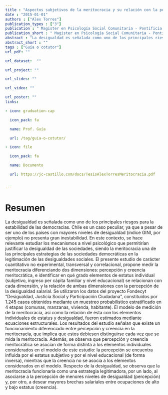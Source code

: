 ```yaml
---
title : "Aspectos subjetivos de la meritocracia y su relación con la percepción de la desigualdad en Chile"
date : "2015-01-01"
authors : ["Alex Torres"]
publication_types : ["3"]
publication : " Magister en Psicología Social Comunitaria - Pontificia Universidad Católica de Chile. Santiago de Chile"
publication_short : " Magister en Psicología Social Comunitaria - Pontificia Universidad Católica de Chile. Santiago de Chile"
abstract : "La desigualdad es señalada como uno de los principales riesgos para la estabilidad de las democracias. Chile es un caso peculiar, ya que a pesar de ser uno de los países con mayores niveles de desigualdad (índice GINI, por ejemplo) no presenta gran inestabilidad. En este contexto, se hace relevante estudiar los mecanismos a nivel psicológico que permitirían justificar la desigualdad de las sociedades, siendo la meritocracia una de las principales estrategias de las sociedades democráticas en la legitimación de las desigualdades sociales. El presente estudio de carácter cuantitativo no experimental, transversal y correlacional, propone medir la meritocracia diferenciando dos dimensiones: percepción y creencia meritocrática, e identificar en qué grado elementos de estatus individual (subjetivo, ingreso per cápita familiar y nivel educacional) se relacionan con cada dimensión, y la relación de ambas dimensiones con la percepción de la desigualdad salarial. Se utilizaron los datos del proyecto Fondecyt “Desigualdad, Justicia Social y Participación Ciudadana”, constituidos por 1.245 casos obtenidos mediante un muestreo probabilístico estratificado en 4 etapas (comunas, manzanas, vivienda, habitante). El modelo de medición de la meritocracia, así como la relación de ésta con los elementos individuales de estatus y desigualdad, fueron estimados mediante ecuaciones estructurales. Los resultados del estudio señalan que existe un funcionamiento diferenciado entre percepción y creencia en la meritocracia, que implica que estos debiesen distinguirse cada vez que se mida la meritocracia. Además, se observa que percepción y creencia meritocrática se asocian de forma distinta a los elementos individuales considerados en el modelo de este estudio: la percepción se encuentra influida por el estatus subjetivo y por el nivel educacional (de forma inversa), mientras que la creencia no se asocia a los elementos considerados en el modelo. Respecto de la desigualdad, se observa que la meritocracia funcionaria como una estrategia legitimadora, por un lado, al asociarse a la percepción de menores niveles de desigualdad (percepción) y, por otro, a desear mayores brechas salariales entre ocupaciones de alto y bajo estatus (creencia)."
abstract_short : ""
tags : ["Guía o cotutor"]
url_pdf: ""

url_dataset:  ""

url_project: ""

url_slides: ""

url_video: ""

url_poster: ""
links:

- icon: graduation-cap

  icon_pack: fa

  name: Prof. Guía

  url: /tag/guia-o-cotutor/

- icon: file

  icon_pack: fa

  name: Documento

  url: https://jc-castillo.com/docs/TesisAlexTorresMeritocracia.pdf


---
```


# Resumen
La desigualdad es señalada como uno de los principales riesgos para la
estabilidad de las democracias. Chile es un caso peculiar, ya que a pesar de ser uno de
los países con mayores niveles de desigualdad (índice GINI, por ejemplo) no presenta
gran inestabilidad. En este contexto, se hace relevante estudiar los mecanismos a nivel
psicológico que permitirían justificar la desigualdad de las sociedades, siendo la
meritocracia una de las principales estrategias de las sociedades democráticas en la
legitimación de las desigualdades sociales.
El presente estudio de carácter cuantitativo no experimental, transversal y
correlacional, propone medir la meritocracia diferenciando dos dimensiones: percepción
y creencia meritocrática, e identificar en qué grado elementos de estatus individual
(subjetivo, ingreso per cápita familiar y nivel educacional) se relacionan con cada
dimensión, y la relación de ambas dimensiones con la percepción de la desigualdad
salarial. Se utilizaron los datos del proyecto Fondecyt “Desigualdad, Justicia Social y
Participación Ciudadana”, constituidos por 1.245 casos obtenidos mediante un muestreo
probabilístico estratificado en 4 etapas (comunas, manzanas, vivienda, habitante). El
modelo de medición de la meritocracia, así como la relación de ésta con los elementos
individuales de estatus y desigualdad, fueron estimados mediante ecuaciones
estructurales.
Los resultados del estudio señalan que existe un funcionamiento diferenciado
entre percepción y creencia en la meritocracia, que implica que estos debiesen
distinguirse cada vez que se mida la meritocracia. Además, se observa que percepción y
creencia meritocrática se asocian de forma distinta a los elementos individuales
considerados en el modelo de este estudio: la percepción se encuentra influida por el
estatus subjetivo y por el nivel educacional (de forma inversa), mientras que la creencia
no se asocia a los elementos considerados en el modelo. Respecto de la desigualdad, se
observa que la meritocracia funcionaria como una estrategia legitimadora, por un lado,
al asociarse a la percepción de menores niveles de desigualdad (percepción) y, por otro,
a desear mayores brechas salariales entre ocupaciones de alto y bajo estatus (creencia).
